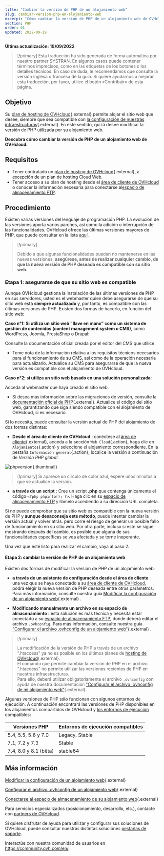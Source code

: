 ```yaml
---
title: "Cambiar la versión de PHP de un alojamiento web"
slug: cambiar-version-php-en-alojamiento-web
excerpt: "Cómo cambiar la versión de PHP de un alojamiento web de OVHcloud"
section: PHP
order: 01
updated: 2022-09-19
---
```


**Última actualización: 19/09/2022**

> [!primary]
> Esta traducción ha sido generada de forma automática por nuestro partner SYSTRAN. En algunos casos puede contener términos imprecisos, como en las etiquetas de los botones o los detalles técnicos. En caso de duda, le recomendamos que consulte la versión inglesa o francesa de la guía. Si quiere ayudarnos a mejorar esta traducción, por favor, utilice el botón «Contribuir» de esta página.
>

## Objetivo

Su [plan de hosting de OVHcloud](https://www.ovhcloud.com/es-es/web-hosting/){.external} permite alojar el sitio web que desee, siempre que sea compatible con [la configuración de nuestras infraestructuras](https://webhosting-infos.hosting.ovh.net){.external}. En este sentido, quizá desee modificar la versión de PHP utilizada por su alojamiento web.

**Descubra cómo cambiar la versión de PHP de un alojamiento web de OVHcloud.**

## Requisitos

- Tener contratado un [plan de hosting de OVHcloud](https://www.ovhcloud.com/es-es/web-hosting/){.external}, a excepción de un plan de hosting Cloud Web.
- Tener acceso a su plan de hosting desde el [área de cliente de OVHcloud](https://www.ovh.com/auth/?action=gotomanager&from=https://www.ovh.es/&ovhSubsidiary=es) o conocer la información necesaria para conectarse al[espacio de almacenamiento FTP](https://docs.ovh.com/es/hosting/conexion-espacio-almacenamiento-ftp-alojamiento-web/). 

## Procedimiento

Existen varias versiones del lenguaje de programación PHP. La evolución de las versiones aporta varios parches, así como la adición o interrupción de las funcionalidades. OVHcloud ofrece las últimas versiones mayores de PHP, que puede consultar en la lista [aquí](https://www.ovhcloud.com/es-es/web-hosting/uc-programming-language/). 

> [!primary]
>
> Debido a que algunas funcionalidades pueden no mantenerse en las nuevas versiones, **asegúrese, antes de realizar cualquier cambio, de que la nueva versión de PHP deseada es compatible con su sitio web.**
>

### Etapa 1: asegurarse de que su sitio web es compatible

Aunque OVHcloud gestiona la instalación de las últimas versiones de PHP en sus servidores, usted es el webmaster quien debe asegurarse de que su sitio web está **siempre actualizado** y, por tanto, es compatible con las últimas versiones de PHP. Existen dos formas de hacerlo, en función del sitio web:

**Caso n°1: Si utiliza un sitio web "llave en mano" como un sistema de gestión de contenidos (content management system o CMS)**, como WordPress, Joomla, PrestaShop o Drupal: 

Consulte la documentación oficial creada por el editor del CMS que utilice.
- Tome nota de la información relativa a los requisitos técnicos necesarios para el funcionamiento de su CMS, así como de la operación necesaria para actualizarlo.
Actualice su CMS para asegurarse de que la nueva versión es compatible con el alojamiento de OVHcloud.

**Caso n°2: si utiliza un sitio web basado en una solución personalizada**: 

Acceda al webmaster que haya creado el sitio web.
- Si desea más información sobre las migraciones de versión, consulte la [documentación oficial de PHP](http://php.net/manual/en/appendices.php){.external}.
Actualice el código del sitio web, garantizando que siga siendo compatible con el alojamiento de OVHcloud, si es necesario.

Si lo necesita, puede consultar la versión actual de PHP del alojamiento de dos formas distintas:

- **Desde el área de cliente de OVHcloud** : conéctese al [área de cliente](https://www.ovh.com/auth/?action=gotomanager&from=https://www.ovh.es/&ovhSubsidiary=es){.external}, acceda a la sección `Web Cloud`{.action}, haga clic en `Alojamientos`{.action} y seleccione el alojamiento correspondiente. En la pestaña `Información general`{.action}, localice la versión a continuación de *Versión PHP global*. 

![phpversion](images/change-php-version-step1.png){.thumbnail}

> [!primary]
Si aparece un círculo de color azul, espere unos minutos a que se actualice la versión.
>

- **a través de un script** : Cree un script **.php** que contenga únicamente el código `<?php phpinfo(); ?>`. Haga clic en su [espacio de almacenamiento FTP](https://docs.ovh.com/es/hosting/conexion-espacio-almacenamiento-ftp-alojamiento-web/) y llámelo accediendo a su dirección URL completa.

Si no puede comprobar que su sitio web es compatible con la nueva versión de PHP y **aunque desaconseja este método**, puede intentar cambiar la versión actual y volver atrás. pero corre el riesgo de generar un posible fallo de funcionamiento en su sitio web. Por otra parte, incluso si este se sigue mostrando después del cambio, es posible que alguna de sus funcionalidades específicas se vea afectada y se torne inoperante. 

Una vez que esté listo para realizar el cambio, vaya al paso 2.

#### Etapa 2: cambiar la versión de PHP de un alojamiento web

Existen dos formas de modificar la versión de PHP de un alojamiento web:

- **a través de un asistente de configuración desde el área de cliente** : una vez que se haya conectado a su [área de cliente de OVHcloud](https://www.ovh.com/auth/?action=gotomanager&from=https://www.ovh.es/&ovhSubsidiary=es), podrá elegir la nueva versión de PHP deseada entre otros parámetros. Para más información, consulte nuestra guía [Modificar la configuración de un alojamiento web](https://docs.ovh.com/es/hosting/cambiar_el_entorno_de_ejecucion_de_un_alojamiento/){.external} .

- **Modificando manualmente un archivo en su espacio de almacenamiento** : esta solución es más técnica y necesita estar conectado a su [espacio de almacenamiento FTP](https://docs.ovh.com/es/hosting/conexion-espacio-almacenamiento-ftp-alojamiento-web/), donde deberá editar el archivo `.ovhconfig`. Para más información, consulte nuestra guía ["Configurar el archivo .ovhconfig de un alojamiento web"](https://docs.ovh.com/es/hosting/configurar-archivo-ovhconfig/){.external} .

> [!primary]
>
> La modificación de la versión de PHP a través de un archivo ".htaccess" ya no es posible en los últimos planes de [hosting de OVHcloud](https://www.ovhcloud.com/es-es/web-hosting/){.external}.<br>
> El comando que permite cambiar la versión de PHP en el archivo ".htaccess" no permite utilizar las versiones recientes de PHP en nuestras infraestructuras.<br>
> Para ello, deberá utilizar obligatoriamente el archivo `.ovhconfig` con ayuda de nuestra documentación ["Configurar el archivo .ovhconfig de mi alojamiento web"](https://docs.ovh.com/es/hosting/configurar-archivo-ovhconfig/){.external}.
>

Algunas versiones de PHP sólo funcionan con algunos entornos de ejecución. A continuación encontrará las versiones de PHP disponibles en los alojamientos compartidos de OVHcloud y [los entornos de ejecución](https://docs.ovh.com/es/hosting/cambiar_el_entorno_de_ejecucion_de_un_alojamiento/) compatibles:

|Versiones PHP|Entornos de ejecución compatibles|
|---|---|
|5.4, 5.5, 5.6 y 7.0|Legacy, Stable|
|7.1, 7.2 y 7.3|Stable|
|7.4, 8.0 y 8.1 (bêta)|stable64|

## Más información

[Modificar la configuración de un alojamiento web](https://docs.ovh.com/es/hosting/cambiar_el_entorno_de_ejecucion_de_un_alojamiento/){.external}

[Configurar el archivo .ovhconfig de un alojamiento web](https://docs.ovh.com/es/hosting/configurar-archivo-ovhconfig/){.external}

[Conectarse al espacio de almacenamiento de su alojamiento web](https://docs.ovh.com/es/hosting/conexion-espacio-almacenamiento-ftp-alojamiento-web/){.external}

Para servicios especializados (posicionamiento, desarrollo, etc.), contacte con [partners de OVHcloud](https://partner.ovhcloud.com/es-es/).

Si quiere disfrutar de ayuda para utilizar y configurar sus soluciones de OVHcloud, puede consultar nuestras distintas soluciones [pestañas de soporte](https://www.ovhcloud.com/es-es/support-levels/).

Interactúe con nuestra comunidad de usuarios en <https://community.ovh.com/en/>.
